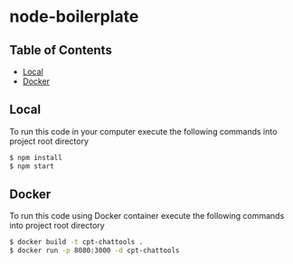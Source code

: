 # node-boilerplate

## Table of Contents

- [Local](#local)
- [Docker](#docker)

## Local

To run this code in your computer execute the following commands into project root directory

```bash
$ npm install
$ npm start
```

## Docker

To run this code using Docker container execute the following commands into project root directory

```bash
$ docker build -t cpt-chattools .
$ docker run -p 8080:3000 -d cpt-chattools
```
